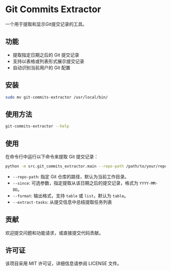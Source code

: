 # Git Commits Extractor

一个用于提取和显示Git提交记录的工具。

## 功能

- 提取指定日期之后的 Git 提交记录
- 支持以表格或列表形式展示提交记录
- 自动识别当前用户的 Git 配置

## 安装

```bash
sudo mv git-commits-extractor /usr/local/bin/
```

## 使用方法

```bash
git-commits-extractor --help
```

## 使用

在命令行中运行以下命令来提取 Git 提交记录：

```bash
python -m src.git_commits_extractor.main --repo-path /path/to/your/repo --since YYYY-MM-DD --format table
```

- `--repo-path`: 指定 Git 仓库的路径，默认为当前工作目录。
- `--since`: 可选参数，指定提取从该日期之后的提交记录，格式为 `YYYY-MM-DD`。
- `--format`: 输出格式，支持 `table` 或 `list`，默认为 `table`。
- `--extract-tasks`: 从提交信息中总结提取任务列表

## 贡献

欢迎提交问题和功能请求，或直接提交代码贡献。

## 许可证

该项目采用 MIT 许可证，详细信息请参阅 LICENSE 文件。